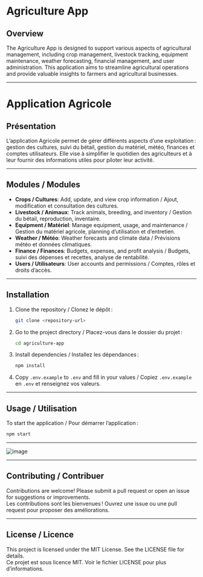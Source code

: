 # Agriculture App

## Overview

The Agriculture App is designed to support various aspects of agricultural management, including crop management, livestock tracking, equipment maintenance, weather forecasting, financial management, and user administration. This application aims to streamline agricultural operations and provide valuable insights to farmers and agricultural businesses.

---

# Application Agricole

## Présentation

L’application Agricole permet de gérer différents aspects d’une exploitation : gestion des cultures, suivi du bétail, gestion du matériel, météo, finances et comptes utilisateurs. Elle vise à simplifier le quotidien des agriculteurs et à leur fournir des informations utiles pour piloter leur activité.

---

## Modules / Modules

- **Crops / Cultures**: Add, update, and view crop information / Ajout, modification et consultation des cultures.
- **Livestock / Animaux**: Track animals, breeding, and inventory / Gestion du bétail, reproduction, inventaire.
- **Equipment / Matériel**: Manage equipment, usage, and maintenance / Gestion du matériel agricole, planning d’utilisation et d’entretien.
- **Weather / Météo**: Weather forecasts and climate data / Prévisions météo et données climatiques.
- **Finance / Finances**: Budgets, expenses, and profit analysis / Budgets, suivi des dépenses et recettes, analyse de rentabilité.
- **Users / Utilisateurs**: User accounts and permissions / Comptes, rôles et droits d’accès.

---

## Installation

1. Clone the repository / Clonez le dépôt :
   ```sh
   git clone <repository-url>
   ```

2. Go to the project directory / Placez-vous dans le dossier du projet :
   ```sh
   cd agriculture-app
   ```

3. Install dependencies / Installez les dépendances :
   ```sh
   npm install
   ```

4. Copy `.env.example` to `.env` and fill in your values / Copiez `.env.example` en `.env` et renseignez vos valeurs.

---

## Usage / Utilisation

To start the application / Pour démarrer l’application :
```sh
npm start
```

---

![image](https://github.com/user-attachments/assets/ed69ef4e-6f1b-442c-a931-b0587a1da652)

---


## Contributing / Contribuer

Contributions are welcome! Please submit a pull request or open an issue for suggestions or improvements.  
Les contributions sont les bienvenues ! Ouvrez une issue ou une pull request pour proposer des améliorations.

---

## License / Licence

This project is licensed under the MIT License. See the LICENSE file for details.  
Ce projet est sous licence MIT. Voir le fichier LICENSE pour plus d’informations.
